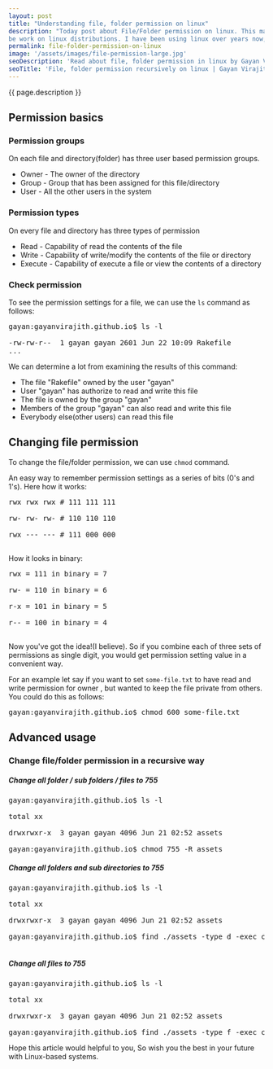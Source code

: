 ```yaml
---
layout: post
title: "Understanding file, folder permission on linux"
description: "Today post about File/Folder permission on linux. This may be helpful for newbies who likely to
be work on linux distributions. I have been using linux over years now, so for me it is better than the other platforms."
permalink: file-folder-permission-on-linux
image: '/assets/images/file-permission-large.jpg'
seoDescription: 'Read about file, folder permission in linux by Gayan Virajith'
seoTitle: 'File, folder permission recursively on linux | Gayan Virajith'
---
```


{{ page.description }}

## Permission basics

### Permission groups

On each file and directory(folder) has three user based permission groups.

- Owner - The owner of the directory
- Group - Group that has been assigned for this file/directory
- User  - All the other users in the system

### Permission types

On every file and directory has three types of permission

- Read      - Capability of read the contents of the file
- Write     - Capability of write/modify the contents of the file or directory
- Execute   - Capability of execute a file or view the contents of a directory

### Check permission

To see the permission settings for a file, we can use the `ls` command as follows:

<pre class="terminal">
gayan:gayanvirajith.github.io$ ls -l<br/>
-rw-rw-r--  1 gayan gayan 2601 Jun 22 10:09 Rakefile
...
</pre>

We can determine a lot from examining the results of this command:

-   The file "Rakefile" owned by the user "gayan"
-   User "gayan" has authorize to read and write this file
-   The file is owned by the group "gayan"
-   Members of the group "gayan" can also read and write this file
-   Everybody else(other users) can read this file

## Changing file permission

To change the file/folder permission, we can use `chmod` command.

An easy way to remember permission settings as a series of bits (0's and 1's). Here how it works:

<pre>
rwx rwx rwx # 111 111 111<br/>
rw- rw- rw- # 110 110 110<br/>
rwx --- --- # 111 000 000<br/>
</pre>

How it looks in binary:

<pre>
rwx = 111 in binary = 7<br/>
rw- = 110 in binary = 6<br/>
r-x = 101 in binary = 5<br/>
r-- = 100 in binary = 4<br/>
</pre>

Now you've got the idea!(I believe). So if you combine each of three sets of permissions as single digit,
you would get permission setting value in a convenient way.

For an example let say if you want to set `some-file.txt` to have read and write permission for owner
, but wanted to keep the file private from others. You could do this as follows:

<pre class="terminal">
gayan:gayanvirajith.github.io$ chmod 600 some-file.txt
</pre>

## Advanced usage

### Change file/folder permission in a recursive way

##### Change all folder / sub folders / files to 755
<pre class="terminal">
gayan:gayanvirajith.github.io$ ls -l<br/>
total xx<br/>
drwxrwxr-x  3 gayan gayan 4096 Jun 21 02:52 assets<br/>
gayan:gayanvirajith.github.io$ chmod 755 -R assets
</pre>

##### Change all folders and sub directories to 755
<pre class="terminal">
gayan:gayanvirajith.github.io$ ls -l<br/>
total xx<br/>
drwxrwxr-x  3 gayan gayan 4096 Jun 21 02:52 assets<br/>
gayan:gayanvirajith.github.io$ find ./assets -type d -exec chmod 755 {} \;<br/>
</pre>

##### Change all files to 755
<pre class="terminal">
gayan:gayanvirajith.github.io$ ls -l<br/>
total xx<br/>
drwxrwxr-x  3 gayan gayan 4096 Jun 21 02:52 assets<br/>
gayan:gayanvirajith.github.io$ find ./assets -type f -exec chmod 644 {} \;
</pre>

Hope this article would helpful to you, So wish you the best in your future with
Linux-based systems.



